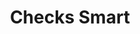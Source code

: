 ---
title: Checks Smart
slug: checks-smart
updated-on: '2024-05-30T13:44:31.749Z'
created-on: '2024-05-30T13:41:46.671Z'
published-on: '2024-05-30T13:54:32.469Z'
f_city-state-2:
- cms/city/smithfield-va.md
- cms/city/norfolk-va.md
- cms/city/virginia-beach-va.md
f_locations:
- cms/payday-loan/checks-smart-14695.md
- cms/payday-loan/checks-smart-14696.md
- cms/payday-loan/checks-smart-14697.md
- cms/payday-loan/checks-smart-14698.md
f_states:
- cms/state/virginia.md
layout: '[company].html'
tags: company
---